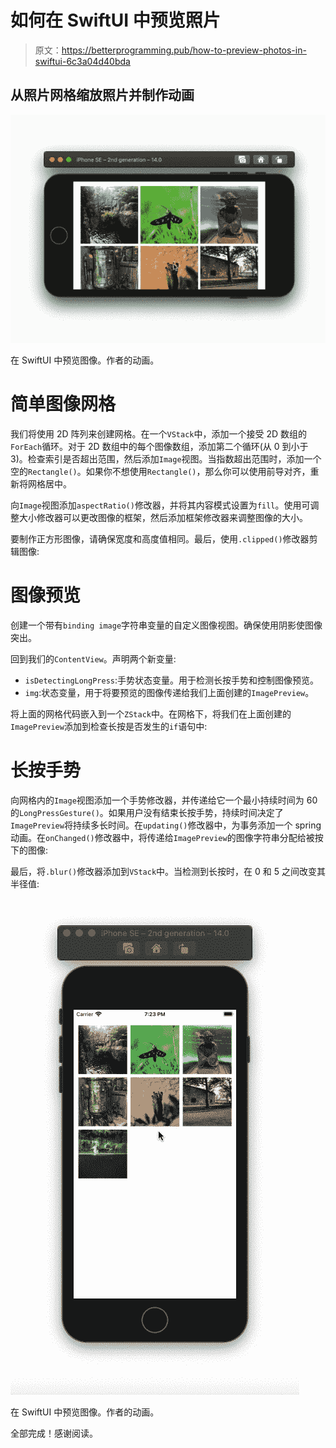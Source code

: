 # 如何在 SwiftUI 中预览照片

> 原文：<https://betterprogramming.pub/how-to-preview-photos-in-swiftui-6c3a04d40bda>

## 从照片网格缩放照片并制作动画

![](img/969d3b7dca396fcf90986b3c3fd876f9.png)

在 SwiftUI 中预览图像。作者的动画。

# 简单图像网格

我们将使用 2D 阵列来创建网格。在一个`VStack`中，添加一个接受 2D 数组的`ForEach`循环。对于 2D 数组中的每个图像数组，添加第二个循环(从 0 到小于 3)。检查索引是否超出范围，然后添加`Image`视图。当指数超出范围时，添加一个空的`Rectangle()`。如果你不想使用`Rectangle()`，那么你可以使用前导对齐，重新将网格居中。

向`Image`视图添加`aspectRatio()`修改器，并将其内容模式设置为`fill`。使用可调整大小修改器可以更改图像的框架，然后添加框架修改器来调整图像的大小。

要制作正方形图像，请确保宽度和高度值相同。最后，使用`.clipped()`修改器剪辑图像:

# 图像预览

创建一个带有`binding image`字符串变量的自定义图像视图。确保使用阴影使图像突出。

回到我们的`ContentView`。声明两个新变量:

*   `isDetectingLongPress`:手势状态变量。用于检测长按手势和控制图像预览。
*   `img`:状态变量，用于将要预览的图像传递给我们上面创建的`ImagePreview`。

将上面的网格代码嵌入到一个`ZStack`中。在网格下，将我们在上面创建的`ImagePreview`添加到检查长按是否发生的`if`语句中:

# 长按手势

向网格内的`Image`视图添加一个手势修改器，并传递给它一个最小持续时间为 60 的`LongPressGesture()`。如果用户没有结束长按手势，持续时间决定了`ImagePreview`将持续多长时间。在`updating()`修改器中，为事务添加一个 spring 动画。在`onChanged()`修改器中，将传递给`ImagePreview`的图像字符串分配给被按下的图像:

最后，将`.blur()`修改器添加到`VStack`中。当检测到长按时，在 0 和 5 之间改变其半径值:

![](img/f6db8fefd7b621b1283b4ca1c2777d48.png)

在 SwiftUI 中预览图像。作者的动画。

全部完成！感谢阅读。